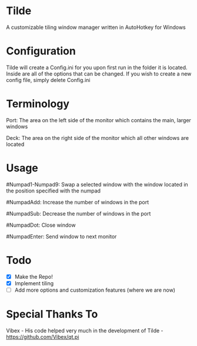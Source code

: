 Tilde
=====
A customizable tiling window manager written in AutoHotkey for Windows

Configuration
=====
Tilde will create a Config.ini for you upon first run in the folder it is located. Inside are all of the options that can be changed. If you wish to create a new config file, simply delete Config.ini

Terminology
=====
Port: The area on the left side of the monitor which contains the main, larger windows

Deck: The area on the right side of the monitor which all other windows are located

Usage
=====
\#Numpad1-Numpad9: Swap a selected window with the window located in the position specified with the numpad

\#NumpadAdd: Increase the number of windows in the port

\#NumpadSub: Decrease the number of windows in the port

\#NumpadDot: Close window

\#NumpadEnter: Send window to next monitor

Todo
=====
- [x] Make the Repo!
- [x] Implement tiling
- [ ] Add more options and customization features (where we are now)

Special Thanks To
=====
Vibex - His code helped very much in the development of Tilde - https://github.com/Vibex/qt.pi